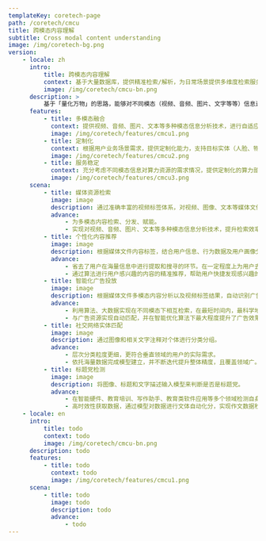 ```yaml
---
templateKey: coretech-page
path: /coretech/cmcu
title: 跨模态内容理解
subtitle: Cross modal content understanding
image: /img/coretech-bg.png
version:
    - locale: zh
      intro:
          title: 跨模态内容理解
          context: 基于大量数据库，提供精准检索/解析，为日常场景提供多维度检索服务。
          image: /img/coretech/cmcu-bn.png
      description: >
          基于「量化万物」的思路，能够对不同模态（视频、音频、图片、文字等等）信息进行融合理解，高效精准地解读不同模态信息，实现不同模态之间的相互检索/解析。
      features:
          - title: 多模态融合
            context: 提供视频、音频、图片、文本等多种模态信息分析技术，进行自适应融合分析。
            image: /img/coretech/features/cmcu1.png
          - title: 定制化
            context: 根据用户业务场景需求，提供定制化能力，支持目标实体（人脸、物体等）的全程跟踪，并提供个性化标签体系。
            image: /img/coretech/features/cmcu2.png
          - title: 服务稳定
            context: 充分考虑不同模态信息对算力资源的需求情况，提供定制化的算力部署及资源储存方案。
            image: /img/coretech/features/cmcu3.png
      scena:
          - title: 媒体资源检索
            image: image
            description: 通过准确丰富的视频标签体系，对视频、图像、文本等媒体文件进行内容编目，支持通过关键词或便签文本对素材库中的内容进行快速检索，提升视频资源检索效率与准确性。
            advance:
                - 为多模态内容检索、分发、赋能。
                - 实现对视频、音频、图片、文本等多种模态信息分析技术，提升检索效率和体验。
          - title: 个性化内容推荐
            image: image
            description: 根据媒体文件内容标签，结合用户信息、行为数据及用户画像分析，进行内容精准匹配，实现视频个性化推荐，解决推荐冷启动问题，提升推荐准确率。
            advance:
                - 省去了用户在海量信息中进行提取和搜寻的环节。在一定程度上为用户去除了部分无用信息，缩短搜索时间，提高了用户的阅读效率。
                - 通过算法进行用户感兴趣的内容的精准推荐，帮助用户快捷发现感兴趣的内容，增加用户粘性，提高用户体验。
          - title: 智能化广告投放
            image: image
            description: 根据媒体文件多模态内容分析以及视频标签结果，自动识别广告位，与广告资源库内容进行匹配，实现广告智能投放，精准触达受众人群，提升广告转化率。
            advance:
                - 利用算法、大数据实现在不同模态下相互检索，在最短时间内，最科学地满足广告精准定位需求。
                - 与广告资源实现自动匹配，并在智能优化算法下最大程度提升了广告效果。
          - title: 社交网络实体匹配
            image: image
            description: 通过图像和相关文字注释对个体进行分类分组。
            advance:
                - 层次分类粒度更细，更符合垂直领域的用户的实际需求。
                - 依托海量数据完成模型建立，并不断迭代提升整体精度，且覆盖领域广。
          - title: 标题党检测
            image: image
            description: 将图像、标题和文字描述输入模型来判断是否是标题党。
            advance:
                - 在智能硬件、教育培训、写作助手、教育类软件应用等多个领域检测自身客户是否是标题党。
                - 高时效性获取数据，通过模型对数据进行文体自动化分，实现作文数据秒级更新。
    - locale: en
      intro:
          title: todo
          context: todo
          image: /img/coretech/cmcu-bn.png
      description: todo
      features:
          - title: todo
            context: todo
            image: /img/coretech/features/cmcu1.png
      scena:
          - title: todo
            image: todo
            description: todo
            advance:
                - todo
---
```


